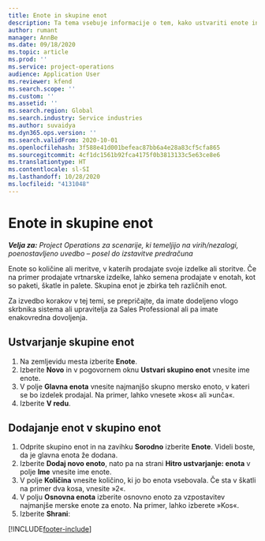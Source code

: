 ```yaml
---
title: Enote in skupine enot
description: Ta tema vsebuje informacije o tem, kako ustvariti enote in skupine enot v storitvi Dynamics 365 Project Operations.
author: rumant
manager: AnnBe
ms.date: 09/18/2020
ms.topic: article
ms.prod: ''
ms.service: project-operations
audience: Application User
ms.reviewer: kfend
ms.search.scope: ''
ms.custom: ''
ms.assetid: ''
ms.search.region: Global
ms.search.industry: Service industries
ms.author: suvaidya
ms.dyn365.ops.version: ''
ms.search.validFrom: 2020-10-01
ms.openlocfilehash: 3f588e41d001befeac87bb6a4e28a83cf5cfa865
ms.sourcegitcommit: 4cf1dc1561b92fca4175f0b3813133c5e63ce8e6
ms.translationtype: HT
ms.contentlocale: sl-SI
ms.lasthandoff: 10/28/2020
ms.locfileid: "4131048"
---
```

# <a name="units-and-unit-groups"></a>Enote in skupine enot

_**Velja za:** Project Operations za scenarije, ki temeljijo na virih/nezalogi, poenostavljeno uvedbo – posel do izstavitve predračuna_

Enote so količine ali meritve, v katerih prodajate svoje izdelke ali storitve. Če na primer prodajate vrtnarske izdelke, lahko semena prodajate v enotah, kot so paketi, škatle in palete. Skupina enot je zbirka teh različnih enot.

Za izvedbo korakov v tej temi, se prepričajte, da imate dodeljeno vlogo skrbnika sistema ali upravitelja za Sales Professional ali pa imate enakovredna dovoljenja.

## <a name="create-a-unit-group"></a>Ustvarjanje skupine enot

1. Na zemljevidu mesta izberite **Enote**.
2. Izberite **Novo** in v pogovornem oknu **Ustvari skupino enot** vnesite ime enote.
3. V polje **Glavna enota** vnesite najmanjšo skupno mersko enoto, v kateri se bo izdelek prodajal. Na primer, lahko vnesete »kos« ali »unča«.
4. Izberite **V redu**.

## <a name="add-units-to-a-unit-group"></a>Dodajanje enot v skupino enot

1. Odprite skupino enot in na zavihku **Sorodno** izberite **Enote**. Videli boste, da je glavna enota že dodana.
2. Izberite **Dodaj novo enoto**, nato pa na strani **Hitro ustvarjanje: enota** v polje **Ime** vnesite ime enote.
3. V polje **Količina** vnesite količino, ki jo bo enota vsebovala. Če sta v škatli na primer dva kosa, vnesite »2«. 
4. V polju **Osnovna enota** izberite osnovno enoto za vzpostavitev najmanjše merske enote za enoto. Na primer, lahko izberete »Kos«.
5. Izberite **Shrani**:


[!INCLUDE[footer-include](../includes/footer-banner.md)]